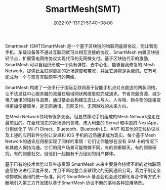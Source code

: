 ﻿---
weight: 
title: "SmartMesh(SMT)"
description: "Smartmesh (SMT)SmartMesh 是一个基于区块链的物联网底层协议，能让智能手机、车载设备等不通过互联网就可以相互连接的协议，SmartMesh 内置区块链轻节点，扩展雷电网络协议实现代..."
date: 2022-07-13T21:57:40+08:00
lastmod: 2022-07-13T16:45:40+08:00
draft: false
authors: ["浮尘"]
featuredImage: "smartmeshsmt.webp"
link: "https://smartmesh.io/"
tags: ["数字代币","SmartMesh(SMT)"]
categories: ["navigation"]
navigation: ["数字代币"]
lightgallery: true
toc: true
pinned: false
recommend: false
recommend1: false
---
Smartmesh (SMT)SmartMesh 是一个基于区块链的物联网底层协议，能让智能手机、车载设备等不通过互联网就可以相互连接的协议，SmartMesh 内置区块链轻节点，扩展雷电网络协议实现代币的无网微支付。基于区块链代币的激励，SmartMesh 可以自组织形成一个具有弹性、去中心化、能够自我修复的 Mesh Network，提供比互联网更高的近场速度和带宽，并且它通常是免费的。它有可能成为一个与现有互联网平行的网络。

SmartMesh 构建了一张平行于国际互联网基于智能手机点对点直连的网状网络，让不该发往中心服务器的流量在局域网状网络里就完成通讯，节省流量资源，减少电力通讯的辐射与浪费，通过基金会构建生态让人与人、人与物、物与物的连接变得更加便捷简单，是无网通讯、无网支付、无网游戏的未来方向。

在Mesh Network领域有很多先驱，但显然移动手机组成的Mesh Network是走在最前沿的。在全球领先的近场通讯领域，澳大利亚的 Serval 和中国的 NextApp，分别优化了 Wi-Fi Direct、Bluetooth、Bluetooth LE、ANT 和其他的无线协议以及上述的应用软件分别让安卓和 iOS 手机的近场通讯成为现实。每个基于Mesh Network的通讯应用都实现了同样的事情：它们让你能够在没有 SIM 卡的情况下和其他人保持沟通。它们的用户场景可能稍微不同，有的侧重聊天，有的侧重研究，有的侧重社交，但他们一起拥有千万级别的用户群体。

基于已有的技术优势以及生态资源 SmartMesh 未来主要将会持续不断的对物联网底层协议进行深度开发，并且不断地整合全球顶尖的无网通讯公司，着力于制定全球物联网通讯的统一标准。同时 SmartMesh 基金会也会通过孵化与合作等方式不断地引入第三方开发团队基于SmartMesh 协议不断的落地各种应用场景。